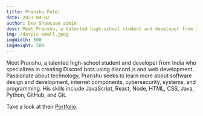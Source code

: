 ```yaml
---
title: Pranshu Patel
date: 2023-04-02
author: Dev Showcase admin
desc: Meet Pranshu, a talented high-school student and developer from India who specializes in creating Discord bots using discord.js and web development. 
img: /devpic-small.jpeg
imgWidth: 500
imgHeight: 500
---
```


Meet Pranshu, a talented high-school student and developer from India who specializes in creating Discord bots using discord.js and web development. Passionate about technology, Pranshu seeks to learn more about software design and development, internet components, cybersecurity, systems, and programming. His skills include JavaScript, React, Node, HTML, CSS, Java, Python, GitHub, and Git.

Take a look at their [Portfolio](https://pranshu05.thedev.id/).
